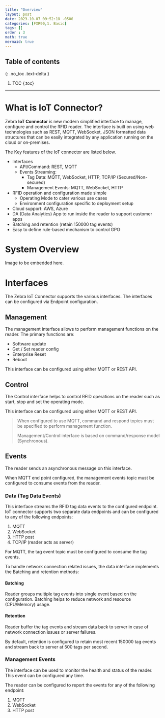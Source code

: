 ```yaml
---
title: "Overview"
layout: post
date: 2023-10-07 09:52:18 -0500
categories: [FXR90,1. Basic]
tags: []
order : 3
math: true
mermaid: true
---
```




## Table of contents
{: .no_toc .text-delta }

1. TOC
{:toc}

---


# What is IoT Connector?

Zebra **IoT Connector** is new modern simplified interface to manage, configure and control the RFID reader.  The interface is built on using web technologies such as REST, MQTT, WebSocket, JSON formatted data structures that can be easily integrated by any application running on the cloud or on-premises. 

The Key features of the IoT connector are listed below.

 - Interfaces
	 - API/Command: REST, MQTT 
	 - Events Streaming:
		 - Tag Data: MQTT, WebSocket, HTTP, TCP/IP (Secured/Non-secured)
		 - Management Events: MQTT, WebSocket, HTTP
 - RFID operation and configuration made simple
	 - Operating Mode to cater various use cases
	 - Environment configuration specific to deployment setup
 - Cloud support: AWS, Azure
 - DA (Data Analytics) App to run inside the reader to support customer apps
 - Batching and retention (retain 150000 tag events)
 - Easy to define rule-based mechanism to control GPO 
 

# System Overview
 
Image to be embedded here.
 
# Interfaces
The Zebra IoT Connector supports the various interfaces. The interfaces can be configured via Endpoint configuration. 

## Management
The management interface allows to perform management functions on the reader. The primary functions are:

 - Software update
 - Get / Set reader config
 - Enterprise Reset
 - Reboot
  
This interface can be configured using either MQTT or REST API.

## Control
The Control interface helps to control RFID operations on the reader such as start, stop and set the operating mode.

This interface can be configured using either MQTT or REST API.

> When configured to use MQTT, command and respond topics must be specified to perform management function.
> 
> Management/Control interface is based on command/response model (Synchronous). 
 

## Events 
The reader sends an asynchronous message on this interface.  

When MQTT end point configured, the management events topic must be configured to consume events from the reader.

### Data (Tag Data Events)
This interface streams the RFID tag data events to the configured endpoint.  IoT connector supports two separate data endpoints and can be configured to any of the following endpoints:
 1. MQTT
 2. WebSocket
 3. HTTP post
 4. TCP/IP (reader acts as server)

For MQTT, the tag event topic must be configured to consume the tag events.

To handle network connection related issues, the data interface implements the Batching and retention methods:

#### Batching
Reader groups multiple tag events into single event based on the configuration. Batching helps to reduce network and resource (CPU/Memory) usage. 

#### Retention
Reader buffer the tag events and stream data back to server in case of network connection issues or server failures. 

By default, retention is configured to retain most recent 150000 tag events and stream back to server at 500 tags per second.

### Management Events
The interface can be used to monitor the health and status of the reader.  This event can be configured any time. 

The reader can be configured to report the events for any of the following endpoint:

 1. MQTT
 2. WebSocket
 3. HTTP post
 
